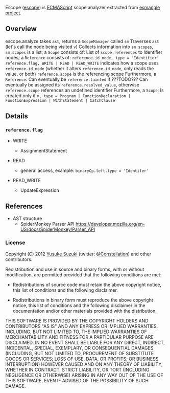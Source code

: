 Escope ([escope](http://github.com/Constellation/escope)) is
[ECMAScript](http://www.ecma-international.org/publications/standards/Ecma-262.htm)
scope analyzer extracted from [esmangle project](http://github.com/Constellation/esmangle).

## Overview
escope.analyze takes ```ast```, returns a ```ScopeManager``` called ```sm```
	Traverses ```ast``` (let's call the node being visited ```v```)
		Collects information into ```sm.scopes```,
			```sm.scopes``` is a list; a ```Scope``` consists of:
				List of ```scope.references``` to Identifier nodes; a ```Reference``` consists of:
					```reference.id_node, type = 'Identifier'```
					```reference.flag, WRITE | READ | READ_WRITE``` indicates how a scope uses ```reference.id_node``` (whether it alters ```reference.id_node```, only reads the value, or both)
					```reference.scope``` is the referencing scope
					Furthermore, a ```Reference```:
						Can eventually be ```reference.tainted``` if ???TODO???
						Can eventually be assigned its ```reference.resolved_value```, otherwise ```reference.scope``` references an undefined identifier
				Furthermore, a ```Scope```:
					Is created only if ```v, type = Program | FunctionDeclaration | FunctionExpression | WithStatement | CatchClause```

## Details

### ```reference.flag```
* WRITE
	* AssignmentStatement

* READ
	* general access, example: ```binaryOp.left.type = 'Identifer'```
	
* READ_WRITE
	* UpdateExpression

## References
* AST structure
	* SpiderMonkey Parser API https://developer.mozilla.org/en-US/docs/SpiderMonkey/Parser_API



### License

Copyright (C) 2012 [Yusuke Suzuki](http://github.com/Constellation)
 (twitter: [@Constellation](http://twitter.com/Constellation)) and other contributors.

Redistribution and use in source and binary forms, with or without
modification, are permitted provided that the following conditions are met:

  * Redistributions of source code must retain the above copyright
    notice, this list of conditions and the following disclaimer.

  * Redistributions in binary form must reproduce the above copyright
    notice, this list of conditions and the following disclaimer in the
    documentation and/or other materials provided with the distribution.

THIS SOFTWARE IS PROVIDED BY THE COPYRIGHT HOLDERS AND CONTRIBUTORS "AS IS"
AND ANY EXPRESS OR IMPLIED WARRANTIES, INCLUDING, BUT NOT LIMITED TO, THE
IMPLIED WARRANTIES OF MERCHANTABILITY AND FITNESS FOR A PARTICULAR PURPOSE
ARE DISCLAIMED. IN NO EVENT SHALL <COPYRIGHT HOLDER> BE LIABLE FOR ANY
DIRECT, INDIRECT, INCIDENTAL, SPECIAL, EXEMPLARY, OR CONSEQUENTIAL DAMAGES
(INCLUDING, BUT NOT LIMITED TO, PROCUREMENT OF SUBSTITUTE GOODS OR SERVICES;
LOSS OF USE, DATA, OR PROFITS; OR BUSINESS INTERRUPTION) HOWEVER CAUSED AND
ON ANY THEORY OF LIABILITY, WHETHER IN CONTRACT, STRICT LIABILITY, OR TORT
(INCLUDING NEGLIGENCE OR OTHERWISE) ARISING IN ANY WAY OUT OF THE USE OF
THIS SOFTWARE, EVEN IF ADVISED OF THE POSSIBILITY OF SUCH DAMAGE.
